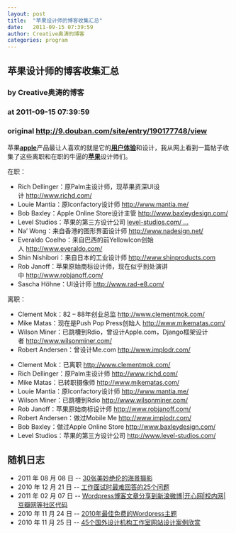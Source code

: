 ```yaml
---
layout: post
title:  "苹果设计师的博客收集汇总"
date:   2011-09-15 07:39:59
author: Creative奥涛的博客
categories: program
---
```


## 苹果设计师的博客收集汇总
### by Creative奥涛的博客
### at 2011-09-15 07:39:59
### original <http://9.douban.com/site/entry/190177748/view>

<p>苹果<strong><a href="http://blog.aotaostudio.com">apple</a></strong>产品最让人喜欢的就是它的<strong><a href="http://blog.aotaostudio.com">用户体验</a></strong>和设计，我从网上看到一篇帖子收集了这些离职和在职的牛逼的<strong><a href="http://blog.aotaostudio.com">苹果</a></strong>设计师们。</p>
<p>在职：</p>
<ul>
<li>Rich Dellinger：原Palm主设计师，现苹果资深UI设计 <a rel="nofollow" href="http://www.richd.com/">http://www.richd.com/</a></li>
<li>Louie Mantia：原Iconfactory设计师 <a rel="nofollow" href="http://www.mantia.me/">http://www.mantia.me/</a></li>
<li>Bob Baxley：Apple Online Store设计主管 <a rel="nofollow" href="http://www.baxleydesign.com/">http://www.baxleydesign.com/</a></li>
<li>Level Studios：苹果的第三方设计公司 <a title="http://www.level-studios.com/ " rel="nofollow" href="http://www.level-studios.com/%C2%A0">level-studios.com/ …</a></li>
<li>Na’ Wong：来自香港的图形界面设计师 <a rel="nofollow" href="http://www.nadesign.net/">http://www.nadesign.net/</a></li>
<li>Everaldo Coelho：来自巴西的前YellowIcon创始人 <a rel="nofollow" href="http://www.everaldo.com/">http://www.everaldo.com/</a></li>
<li>Shin Nishibori：来自日本的工业设计师 <a rel="nofollow" href="http://www.shinproducts.com/">http://www.shinproducts.com</a></li>
<li>Rob Janoff：苹果原始商标设计师，现在似乎到处演讲中 <a rel="nofollow" href="http://www.robjanoff.com/">http://www.robjanoff.com/</a></li>
<li>Sascha Höhne：UI设计师 <a rel="nofollow" href="http://www.rad-e8.com/">http://www.rad-e8.com/</a></li>
</ul>
<p>离职：</p>
<ul>
<li>Clement Mok：82 – 88年创业总监 <a rel="nofollow" href="http://www.clementmok.com/">http://www.clementmok.com/</a></li>
<li>Mike Matas：现在是Push Pop Press创始人 <a rel="nofollow" href="http://www.mikematas.com/">http://www.mikematas.com/</a></li>
<li>Wilson Miner：已跳槽到Rdio，曾设计Apple.com，Django框架设计者 <a rel="nofollow" href="http://www.wilsonminer.com/">http://www.wilsonminer.com/</a></li>
<li>Robert Andersen：曾设计Me.com <a rel="nofollow" href="http://www.implodr.com/">http://www.implodr.com/</a></li>
</ul>
<ul>
<li>Clement Mok：已离职 <a rel="nofollow" href="http://www.clementmok.com/">http://www.clementmok.com/</a></li>
<li>Rich Dellinger：原Palm主设计师 <a rel="nofollow" href="http://www.richd.com/">http://www.richd.com/</a></li>
<li>Mike Matas：已转职摄像师 <a rel="nofollow" href="http://www.mikematas.com/">http://www.mikematas.com/</a></li>
<li>Louie Mantia：原Iconfactory设计师 <a rel="nofollow" href="http://www.mantia.me/">http://www.mantia.me/</a></li>
<li>Wilson Miner：已跳槽到Rdio <a rel="nofollow" href="http://www.wilsonminer.com/">http://www.wilsonminer.com/</a></li>
<li>Rob Janoff：苹果原始商标设计师 <a rel="nofollow" href="http://www.robjanoff.com/">http://www.robjanoff.com/</a></li>
<li>Robert Andersen：做过Mobile Me <a rel="nofollow" href="http://www.implodr.com/">http://www.implodr.com/</a></li>
<li>Bob Baxley：做过Apple Online Store <a rel="nofollow" href="http://www.baxleydesign.com/">http://www.baxleydesign.com/</a></li>
<li>Level Studios：苹果的第三方设计公司 <a rel="nofollow" href="http://www.level-studios.com/">http://www.level-studios.com/</a></li>
</ul>
<h2>随机日志</h2><ul><li>2011 年 08 月 08 日 -- <a href="http://blog.aotaostudio.com/908.html" title="30张美妙绝伦的海景摄影">30张美妙绝伦的海景摄影</a></li><li>2010 年 12 月 21 日 -- <a href="http://blog.aotaostudio.com/399.html" title="工作面试时最难回答的25个问题">工作面试时最难回答的25个问题</a></li><li>2011 年 02 月 07 日 -- <a href="http://blog.aotaostudio.com/643.html" title="Wordpress博客文章分享到新浪微博|开心网|校内网|豆瓣网等社区代码">Wordpress博客文章分享到新浪微博|开心网|校内网|豆瓣网等社区代码</a></li><li>2010 年 11 月 24 日 -- <a href="http://blog.aotaostudio.com/248.html" title="2010年最佳免费的Wordpress主题">2010年最佳免费的Wordpress主题</a></li><li>2010 年 11 月 25 日 -- <a href="http://blog.aotaostudio.com/280.html" title="45个国外设计机构工作室网站设计案例欣赏">45个国外设计机构工作室网站设计案例欣赏</a></li></ul><img src="http://www1.feedsky.com/t1/557350736/aotui/feedsky/s.gif?r=http://item.feedsky.com/~feedsky/aotui/~8474826/557350736/6579396/1/item.html" border="0" height="0" width="0">